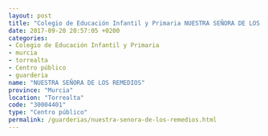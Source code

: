 ```yaml
---
layout: post
title: "Colegio de Educación Infantil y Primaria NUESTRA SEÑORA DE LOS REMEDIOS"
date: 2017-09-20 20:57:05 +0200
categories:
- Colegio de Educación Infantil y Primaria
- murcia
- torrealta
- Centro público
- guarderia
name: "NUESTRA SEÑORA DE LOS REMEDIOS"
province: "Murcia"
location: "Torrealta"
code: "30004401"
type: "Centro público"
permalink: /guarderias/nuestra-senora-de-los-remedios.html
---
```

